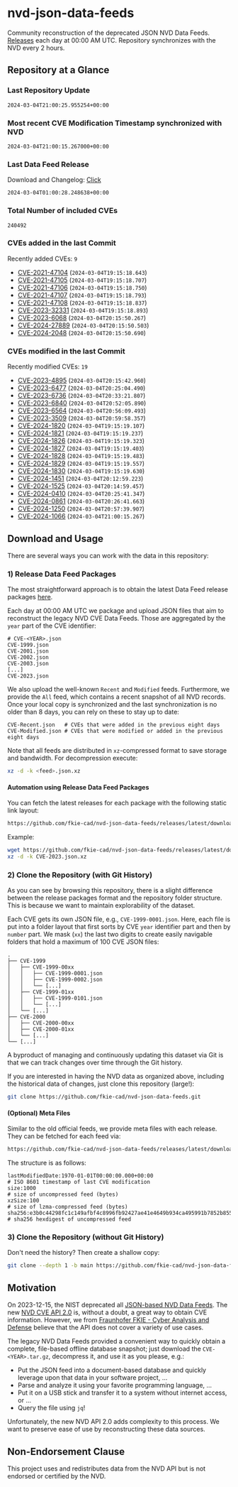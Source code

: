 # nvd-json-data-feeds

Community reconstruction of the deprecated JSON NVD Data Feeds. 
[Releases](https://github.com/fkie-cad/nvd-json-data-feeds/releases/latest) each day at 00:00 AM UTC.
Repository synchronizes with the NVD every 2 hours.

## Repository at a Glance

### Last Repository Update

```plain
2024-03-04T21:00:25.955254+00:00
```

### Most recent CVE Modification Timestamp synchronized with NVD

```plain
2024-03-04T21:00:15.267000+00:00
```

### Last Data Feed Release

Download and Changelog: [Click](https://github.com/fkie-cad/nvd-json-data-feeds/releases/latest)

```plain
2024-03-04T01:00:28.248638+00:00
```

### Total Number of included CVEs

```plain
240492
```

### CVEs added in the last Commit

Recently added CVEs: `9`

* [CVE-2021-47104](CVE-2021/CVE-2021-471xx/CVE-2021-47104.json) (`2024-03-04T19:15:18.643`)
* [CVE-2021-47105](CVE-2021/CVE-2021-471xx/CVE-2021-47105.json) (`2024-03-04T19:15:18.707`)
* [CVE-2021-47106](CVE-2021/CVE-2021-471xx/CVE-2021-47106.json) (`2024-03-04T19:15:18.750`)
* [CVE-2021-47107](CVE-2021/CVE-2021-471xx/CVE-2021-47107.json) (`2024-03-04T19:15:18.793`)
* [CVE-2021-47108](CVE-2021/CVE-2021-471xx/CVE-2021-47108.json) (`2024-03-04T19:15:18.837`)
* [CVE-2023-32331](CVE-2023/CVE-2023-323xx/CVE-2023-32331.json) (`2024-03-04T19:15:18.893`)
* [CVE-2023-6068](CVE-2023/CVE-2023-60xx/CVE-2023-6068.json) (`2024-03-04T20:15:50.267`)
* [CVE-2024-27889](CVE-2024/CVE-2024-278xx/CVE-2024-27889.json) (`2024-03-04T20:15:50.503`)
* [CVE-2024-2048](CVE-2024/CVE-2024-20xx/CVE-2024-2048.json) (`2024-03-04T20:15:50.690`)


### CVEs modified in the last Commit

Recently modified CVEs: `19`

* [CVE-2023-4895](CVE-2023/CVE-2023-48xx/CVE-2023-4895.json) (`2024-03-04T20:15:42.960`)
* [CVE-2023-6477](CVE-2023/CVE-2023-64xx/CVE-2023-6477.json) (`2024-03-04T20:25:04.490`)
* [CVE-2023-6736](CVE-2023/CVE-2023-67xx/CVE-2023-6736.json) (`2024-03-04T20:33:21.807`)
* [CVE-2023-6840](CVE-2023/CVE-2023-68xx/CVE-2023-6840.json) (`2024-03-04T20:52:05.890`)
* [CVE-2023-6564](CVE-2023/CVE-2023-65xx/CVE-2023-6564.json) (`2024-03-04T20:56:09.493`)
* [CVE-2023-3509](CVE-2023/CVE-2023-35xx/CVE-2023-3509.json) (`2024-03-04T20:59:58.357`)
* [CVE-2024-1820](CVE-2024/CVE-2024-18xx/CVE-2024-1820.json) (`2024-03-04T19:15:19.107`)
* [CVE-2024-1821](CVE-2024/CVE-2024-18xx/CVE-2024-1821.json) (`2024-03-04T19:15:19.237`)
* [CVE-2024-1826](CVE-2024/CVE-2024-18xx/CVE-2024-1826.json) (`2024-03-04T19:15:19.323`)
* [CVE-2024-1827](CVE-2024/CVE-2024-18xx/CVE-2024-1827.json) (`2024-03-04T19:15:19.403`)
* [CVE-2024-1828](CVE-2024/CVE-2024-18xx/CVE-2024-1828.json) (`2024-03-04T19:15:19.483`)
* [CVE-2024-1829](CVE-2024/CVE-2024-18xx/CVE-2024-1829.json) (`2024-03-04T19:15:19.557`)
* [CVE-2024-1830](CVE-2024/CVE-2024-18xx/CVE-2024-1830.json) (`2024-03-04T19:15:19.630`)
* [CVE-2024-1451](CVE-2024/CVE-2024-14xx/CVE-2024-1451.json) (`2024-03-04T20:12:59.223`)
* [CVE-2024-1525](CVE-2024/CVE-2024-15xx/CVE-2024-1525.json) (`2024-03-04T20:14:59.457`)
* [CVE-2024-0410](CVE-2024/CVE-2024-04xx/CVE-2024-0410.json) (`2024-03-04T20:25:41.347`)
* [CVE-2024-0861](CVE-2024/CVE-2024-08xx/CVE-2024-0861.json) (`2024-03-04T20:26:41.663`)
* [CVE-2024-1250](CVE-2024/CVE-2024-12xx/CVE-2024-1250.json) (`2024-03-04T20:57:39.907`)
* [CVE-2024-1066](CVE-2024/CVE-2024-10xx/CVE-2024-1066.json) (`2024-03-04T21:00:15.267`)


## Download and Usage

There are several ways you can work with the data in this repository:

### 1) Release Data Feed Packages

The most straightforward approach is to obtain the latest Data Feed release packages [here](https://github.com/fkie-cad/nvd-json-data-feeds/releases/latest).

Each day at 00:00 AM UTC we package and upload JSON files that aim to reconstruct the legacy NVD CVE Data Feeds.
Those are aggregated by the `year` part of the CVE identifier:

```
# CVE-<YEAR>.json
CVE-1999.json
CVE-2001.json
CVE-2002.json
CVE-2003.json
[...]
CVE-2023.json
```

We also upload the well-known `Recent` and `Modified` feeds.
Furthermore, we provide the `All` feed, which contains a recent snapshot of all NVD records.
Once your local copy is synchronized and the last synchronization is no older than 8 days, you can rely on these to stay up to date:

```plain
CVE-Recent.json   # CVEs that were added in the previous eight days
CVE-Modified.json # CVEs that were modified or added in the previous eight days
```

Note that all feeds are distributed in `xz`-compressed format to save storage and bandwidth.
For decompression execute:

```sh
xz -d -k <feed>.json.xz
```


#### Automation using Release Data Feed Packages

You can fetch the latest releases for each package with the following static link layout:

```sh
https://github.com/fkie-cad/nvd-json-data-feeds/releases/latest/download/CVE-<YEAR>.json.xz
```

Example:

```sh
wget https://github.com/fkie-cad/nvd-json-data-feeds/releases/latest/download/CVE-2023.json.xz
xz -d -k CVE-2023.json.xz
```



### 2) Clone the Repository (with Git History)

As you can see by browsing this repository, there is a slight difference between the release packages format and the repository folder structure.
This is because we want to maintain explorability of the dataset.

Each CVE gets its own JSON file, e.g., `CVE-1999-0001.json`.
Here, each file is put into a folder layout that first sorts by CVE `year` identifier part and then by `number` part.
We mask (`xx`) the last two digits to create easily navigable folders that hold a maximum of 100 CVE JSON files:

```plain
.
├── CVE-1999
│   ├── CVE-1999-00xx
│   │   ├── CVE-1999-0001.json
│   │   ├── CVE-1999-0002.json
│   │   └── [...]
│   ├── CVE-1999-01xx
│   │   ├── CVE-1999-0101.json
│   │   └── [...]
│   └── [...]
├── CVE-2000
│   ├── CVE-2000-00xx
│   ├── CVE-2000-01xx
│   └── [...]
└── [...]
```

A byproduct of managing and continuously updating this dataset via Git is that we can track changes over time through the Git history.

If you are interested in having the NVD data as organized above, including the historical data of changes, just clone this repository (large!):

```sh
git clone https://github.com/fkie-cad/nvd-json-data-feeds.git
```

#### (Optional) Meta Files

Similar to the old official feeds, we provide meta files with each release. They can be fetched for each feed via:

```sh
https://github.com/fkie-cad/nvd-json-data-feeds/releases/latest/download/CVE-<YEAR>.meta
```

The structure is as follows:

```plain
lastModifiedDate:1970-01-01T00:00:00.000+00:00                          # ISO 8601 timestamp of last CVE modification
size:1000                                                               # size of uncompressed feed (bytes)
xzSize:100                                                              # size of lzma-compressed feed (bytes)
sha256:e3b0c44298fc1c149afbf4c8996fb92427ae41e4649b934ca495991b7852b855 # sha256 hexdigest of uncompressed feed
```


### 3) Clone the Repository (without Git History)

Don't need the history? Then create a shallow copy:

```sh
git clone --depth 1 -b main https://github.com/fkie-cad/nvd-json-data-feeds.git
```

## Motivation

On 2023-12-15, the NIST deprecated all [JSON-based NVD Data Feeds](https://nvd.nist.gov/vuln/data-feeds#divRetirementBanner-1).
The new [NVD CVE API 2.0](https://nvd.nist.gov/developers/vulnerabilities) is, without a doubt, a great way to obtain CVE information.
However, we from [Fraunhofer FKIE - Cyber Analysis and Defense](https://www.fkie.fraunhofer.de/en/departments/cad.html) believe that the API does not cover a variety of use cases.

The legacy NVD Data Feeds provided a convenient way to quickly obtain a complete, file-based offline database snapshot; just download the `CVE-<YEAR>.tar.gz`, decompress it, and use it as you please, e.g.:

* Put the JSON feed into a document-based database and quickly leverage upon that data in your software project, ...
* Parse and analyze it using your favorite programming language, ...
* Put it on a USB stick and transfer it to a system without internet access, or ...
* Query the file using `jq`!

Unfortunately, the new NVD API 2.0 adds complexity to this process.
We want to preserve ease of use by reconstructing these data sources.

## Non-Endorsement Clause

This project uses and redistributes data from the NVD API but is not endorsed or certified by the NVD.